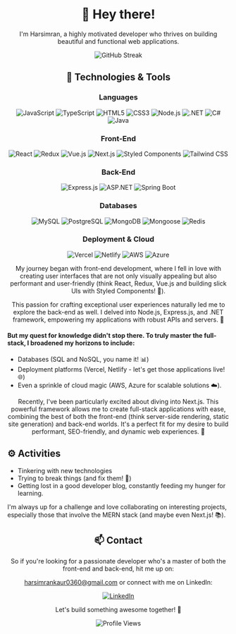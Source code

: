 <div align="center">
  <h1>👋 Hey there!</h1>
  <p>I'm Harsimran, a highly motivated developer who thrives on building beautiful and functional web applications.</p>
</div>
<div align="center">
  <img src="https://streak-stats.demolab.com?user=simi360&theme=travelers-theme&border_radius=25&exclude_days=Sat&card_width=450&currStreakNum=EB3434&border=EB846C&ring=EB887E&fire=EB3434&excludeDaysLabel=50342A" alt="GitHub Streak" />
</div>
<div align="center">
  <h2 id="technologies-tools">🔧 <b>Technologies & Tools</b></h2>
</div>
<div align="center">
  <h3>Languages</h3>
  <p>
    <img src="https://img.shields.io/badge/JavaScript-F7DF1E?logo=javascript&logoColor=black" alt="JavaScript" />
    <img src="https://img.shields.io/badge/TypeScript-007ACC?logo=typescript&logoColor=white" alt="TypeScript" />
    <img src="https://img.shields.io/badge/HTML5-E34F26?logo=html5&logoColor=white" alt="HTML5" />
    <img src="https://img.shields.io/badge/CSS3-1572B6?logo=css3&logoColor=white" alt="CSS3" />
    <img src="https://img.shields.io/badge/Node.js-339933?logo=nodedotjs&logoColor=white" alt="Node.js" />
    <img src="https://img.shields.io/badge/.NET-512BD4?logo=dotnet&logoColor=white" alt=".NET" />
    <img src="https://img.shields.io/badge/C%23-239120?logo=c-sharp&logoColor=white" alt="C#" />
<!--     <img src="https://img.shields.io/badge/Python-3776AB?logo=python&logoColor=white" alt="Python" /> -->
    <img src="https://img.shields.io/badge/Java-007396?logo=java&logoColor=white" alt="Java" />
  </p>

  <h3>Front-End</h3>
  <p>
    <img src="https://img.shields.io/badge/React-61DAFB?logo=react&logoColor=black" alt="React" />
    <img src="https://img.shields.io/badge/Redux-764ABC?logo=redux&logoColor=white" alt="Redux" />
    <img src="https://img.shields.io/badge/Vue.js-4FC08D?logo=vue-dot-js&logoColor=white" alt="Vue.js" />
    <img src="https://img.shields.io/badge/Next.js-000000?logo=nextdotjs&logoColor=white" alt="Next.js" />
    <img src="https://img.shields.io/badge/Styled_Components-DB7093?logo=styled-components&logoColor=white" alt="Styled Components" />
    <img src="https://img.shields.io/badge/Tailwind_CSS-38B2AC?logo=tailwind-css&logoColor=white" alt="Tailwind CSS" />
  </p>

  <h3>Back-End</h3>
  <p>
    <img src="https://img.shields.io/badge/Express.js-000000?logo=express&logoColor=white" alt="Express.js" />
    <img src="https://img.shields.io/badge/ASP.NET-512BD4?logo=dotnet&logoColor=white" alt="ASP.NET" />
    <img src="https://img.shields.io/badge/Spring_Boot-6DB33F?logo=spring&logoColor=white" alt="Spring Boot" />
<!--     <img src="https://img.shields.io/badge/Django-092E20?logo=django&logoColor=white" alt="Django" /> -->
  </p>

  <h3>Databases</h3>
  <p>
    <img src="https://img.shields.io/badge/MySQL-4479A1?logo=mysql&logoColor=white" alt="MySQL" />
    <img src="https://img.shields.io/badge/PostgreSQL-336791?logo=postgresql&logoColor=white" alt="PostgreSQL" />
    <img src="https://img.shields.io/badge/MongoDB-4DB33D?logo=mongodb&logoColor=white" alt="MongoDB" />
    <img src="https://img.shields.io/badge/Mongoose-880000?logo=mongodb&logoColor=white" alt="Mongoose" />
    <img src="https://img.shields.io/badge/Redis-DC382D?logo=redis&logoColor=white" alt="Redis" />
  </p>

  <h3>Deployment & Cloud</h3>
  <p>
    <img src="https://img.shields.io/badge/Vercel-000000?logo=vercel&logoColor=white" alt="Vercel" />
    <img src="https://img.shields.io/badge/Netlify-00C7B7?logo=netlify&logoColor=white" alt="Netlify" />
    <img src="https://img.shields.io/badge/AWS-232F3E?logo=amazon-aws&logoColor=white" alt="AWS" />
    <img src="https://img.shields.io/badge/Azure-0078D4?logo=microsoft-azure&logoColor=white" alt="Azure" />
  </p>
</div>
<div align="center">
  <p>My journey began with front-end development, where I fell in love with creating user interfaces that are not only visually appealing but also performant and user-friendly (think React, Redux, Vue.js and building slick UIs with Styled Components! 💅).</p>
  <p>This passion for crafting exceptional user experiences naturally led me to explore the back-end as well. I delved into Node.js, Express.js, and .NET framework, empowering my applications with robust APIs and servers. 🚀</p>
</div>
<div >
  <h4>But my quest for knowledge didn't stop there. To truly master the full-stack, I broadened my horizons to include:</h4>
  <ul>
    <li>Databases (SQL and NoSQL, you name it! 📊)</li>
    <li>Deployment platforms (Vercel, Netlify - let's get those applications live! 🌐)</li>
    <li>Even a sprinkle of cloud magic (AWS, Azure for scalable solutions ☁️).</li>
  </ul>
</div>
<div align="center">
  <p>Recently, I've been particularly excited about diving into Next.js. This powerful framework allows me to create full-stack applications with ease, combining the best of both the front-end (think server-side rendering, static site generation) and back-end worlds. It's a perfect fit for my desire to build performant, SEO-friendly, and dynamic web experiences. 🌟</p>
</div>
<div>
  <h2 id="activities">⚙️ <b>Activities</b></h2>
  <ul>
    <li>Tinkering with new technologies</li>
    <li>Trying to break things (and fix them! 🔧)</li>
    <li>Getting lost in a good developer blog, constantly feeding my hunger for learning.</li>
  </ul>
  <p>I'm always up for a challenge and love collaborating on interesting projects, especially those that involve the MERN stack (and maybe even Next.js! 📚).</p>
</div>
<div align="center">
  <h2 id="contact">📫 <b>Contact</b></h2>
  <p>So if you're looking for a passionate developer who's a master of both the front-end and back-end, hit me up on:</p>
  <p><a href="mailto:harsimrankaur0360@gmail.com">harsimrankaur0360@gmail.com</a> or connect with me on LinkedIn:</p>
  <a href="https://www.linkedin.com/in/harsimrankaur360">
    <img src="https://img.shields.io/badge/LinkedIn-Harsimran-blue?logo=linkedin" alt="LinkedIn" />
  </a>
  <p>Let's build something awesome together! 🤝</p>
</div>
<div align="center">
  <img src="https://komarev.com/ghpvc/?username=simi360" alt="Profile Views" />
</div>
